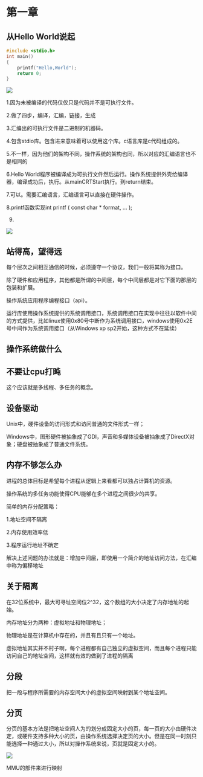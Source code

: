 # 第一章

## 从Hello World说起

```c
#include <stdio.h>
int main()
{
    printf("Hello,World");
    return 0;
}
```





![](F:\Learn\4Week\misc\1\img\1.jpg)



1.因为未被编译的代码仅仅只是代码并不是可执行文件。

2.做了四步，编译，汇编，链接，生成

3.汇编出的可执行文件是二进制的机器码。

4.包含stdio库。包含进来意味着可以使用这个库。c语言库是c代码组成的。

5.不一样，因为他们的架构不同，操作系统的架构也同，所以对应的汇编语言也不是相同的

6.Hello World程序被编译成为可执行文件然后运行。操作系统提供外壳给编译器，编译成功后，执行。从mainCRTStart执行。到return结束。

7.可以。需要汇编语言，汇编语言可以直接在硬件操作。

8.printf函数实现int printf ( const char * format, ... );

9.

![](F:\Learn\4Week\misc\1\img\2.PNG)









## 站得高，望得远



每个层次之间相互通信的时候，必须遵守一个协议，我们一般将其称为接口。

除了硬件和应用程序，其他都是所谓的中间层，每个中间层都是对它下面的那层的包装和扩展。

操作系统应用程序编程接口（api）。



运行库使用操作系统提供的系统调用接口，系统调用接口在实现中往往以软件中间的方式提供，比如linux使用0x80号中断作为系统调用接口，windows使用0x2E号中间作为系统调用接口（从Windows xp sp2开始，这种方式不在延续）



## 操作系统做什么



## 不要让cpu打盹

这个应该就是多线程、多任务的概念。





## 设备驱动

Unix中，硬件设备的访问形式和访问普通的文件形式一样；

Windows中，图形硬件被抽象成了GDI，声音和多媒体设备被抽象成了DirectX对象；硬盘被抽象成了普通文件系统。



## 内存不够怎么办



进程的总体目标是希望每个进程从逻辑上来看都可以独占计算机的资源。

操作系统的多任务功能使得CPU能够在多个进程之间很少的共享。



简单的内存分配策略：

1.地址空间不隔离

2.内存使用效率低

3.程序运行地址不确定



解决上述问题的办法就是：增加中间层，即使用一个简介的地址访问方法，在汇编中称为偏移地址



## 关于隔离

在32位系统中，最大可寻址空间位2^32，这个数组的大小决定了内存地址的起始。

内存地址分为两种：虚拟地址和物理地址；

物理地址是在计算机中存在的，并且有且只有一个地址。

虚拟地址其实并不村子啊，每个进程都有自己独立的虚拟空间，而且每个进程只能访问自己的地址空间，这样就有效的做到了进程的隔离



## 分段

把一段与程序所需要的内存空间大小的虚拟空间映射到某个地址空间。





## 分页

分页的基本方法是把地址空间人为的划分成固定大小的页，每一页的大小由硬件决定，或硬件支持多种大小的页，由操作系统选择决定页的大小。但是在同一时刻只能选择一种通过大小，所以对操作系统来说，页就是固定大小的。



![](F:\Learn\4Week\misc\1\img\3.png)

MMU的部件来进行映射






